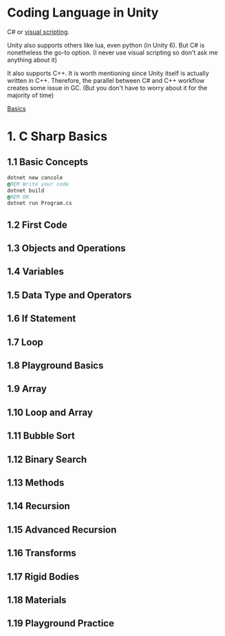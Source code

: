 # Coding Language in Unity

C# or [visual scripting](https://unity.com/features/unity-visual-scripting).

Unity also supports others like lua, even python (in Unity 6). But C# is nonetheless the go-to option. (I never use visual scripting so don't ask me anything about it)

It also supports C++. It is worth mentioning since Unity itself is actually written in C++. Therefore, the parallel between C# and C++ workflow creates some issue in GC. (But you don't have to worry about it for the majority of time)

[Basics](https://zhuanlan.zhihu.com/p/661329587)

# 1. C Sharp Basics
## 1.1 Basic Concepts
```cmd
dotnet new concole
@REM Write your code
dotnet build
@REM OR
dotnet run Program.cs
```
## 1.2 First Code

## 1.3 Objects and Operations

## 1.4 Variables

## 1.5 Data Type and Operators

## 1.6 If Statement

## 1.7 Loop

## 1.8 Playground Basics

## 1.9 Array

## 1.10 Loop and Array

## 1.11 Bubble Sort

## 1.12 Binary Search

## 1.13 Methods

## 1.14 Recursion

## 1.15 Advanced Recursion

## 1.16 Transforms

## 1.17 Rigid Bodies

## 1.18 Materials

## 1.19 Playground Practice
